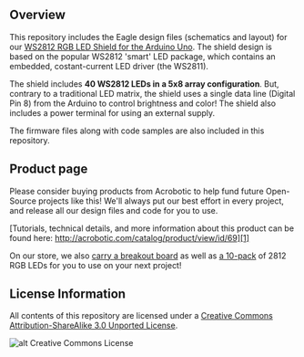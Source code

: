 Overview
---
This repository includes the Eagle design files (schematics and layout) for our
[WS2812 RGB LED Shield for the Arduino Uno][1]. The shield design is based on the
popular WS2812 'smart' LED package, which contains an embedded, costant-current
LED driver (the WS2811).

The shield includes **40 WS2812 LEDs in a 5x8 array configuration**. But, contrary to a traditional
LED matrix, the shield uses a single data line (Digital Pin 8) from the 
Arduino to control brightness and color!  The shield also includes a power 
terminal for using an external supply.

The firmware files along with code samples are also included in this
repository.

Product page
---
Please consider buying products from Acrobotic to help fund future Open-Source
projects like this! We'll always put our best effort in every project, and
release all our design files and code for you to use.

[Tutorials, technical details, and more information about this product can be
found here: http://acrobotic.com/catalog/product/view/id/69][1]

On our store, we also [carry a breakout board][2] as well as [a 10-pack][3] of 2812
RGB LEDs for you to use on your next project!

License Information
---

All contents of this repository are licensed under a [Creative Commons
Attribution-ShareAlike 3.0 Unported
License](http://creativecommons.org/licenses/by-sa/3.0/).

![alt Creative Commons License](http://i.creativecommons.org/l/by-sa/3.0/88x31.png)

[1]: http://acrobotic.com/catalog/product/view/id/69 "Ardushield Lumina"
[2]: http://acrobotic.com/catalog/product/view/id/44 "WS2812 RGB LED Breakout Board"
[3]: http://acrobotic.com/catalog/product/view/id/45 "WS2812 RGB LED - 10-Pack"

